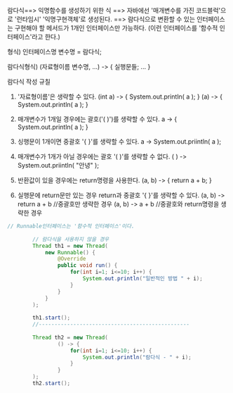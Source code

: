 람다식==> 익명함수를 생성하기 위한 식
==> 자바에선 '매개변수를 가진 코드블럭'으로 '런타임시' '익명구현객체'로 생성된다.
==> 람다식으로 변환할 수 있는 인터페이스는 구현해야 할 메서드가 1개인 인터페이스만 가능하다.
(이런 인터페이스를 '함수적 인터페이스'라고 한다.)

형식)
	인터페이스명 변수명 = 람다식;

람다식형식)
	(자료형이름 변수명, ...) -> { 실행문들; ... }

람다식 작성 규칠
1. '자료형이름'은 생략할 수 있다.
	(int a) -> { System.out.println( a ); }
	(a) -> { System.out.println( a ); }

2. 매개변수가 1개일 경우에는 괄호('( )')를 생략할 수 있다.
	a -> { System.out.println( a ); }

3. 싱행문이 1개이면 중괄호 '{ }'를 생략할 수 있다.
	a -> System.out.priintln( a );

4. 매개변수가 1개가 아닐 경우에는 괄호 '( )'를 생략할 수 없다.
	( ) -> System.out.priintln( "안녕" );

5. 반환값이 있을 경우에는 return명령을 사용한다.
	(a, b) -> { return a + b; }

6. 실행문에 return문만 있는 경우 return과 중괄호 '{ }'를 생략할 수 있다.
	(a, b) -> return a + b		//중괄호만 생략한 경우
	(a, b) -> a + b				//중괄호와 return명령을 생략한 경우

```java
// Runnable인터페이스는 '함수적 인터페이스'이다.
		
		// 람다식을 사용하지 않을 경우
		Thread th1 = new Thread(
			new Runnable() {
				@Override
				public void run() {
					for(int i=1; i<=10; i++) {
						System.out.println("일반적인 방법 " + i);
					}
				}
			}
		);
		
		th1.start();
		//------------------------------------------------
		
		Thread th2 = new Thread(
				() -> {
					for(int i=1; i<=10; i++) {
						System.out.println("람다식 - " + i);
					}
				}
		);
		th2.start();
```
